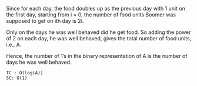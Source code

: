 Since for each day, the food doubles up as the previous day with 1 unit on the first day, starting from i = 0,
the number of food units Boomer was supposed to get on ith day is 2i.

Only on the days he was well behaved did he get food. So adding the power of 2 on each day, he was well behaved,
gives the total number of food units, i.e., A.

Hence, the number of 1’s in the binary representation of A is the number of days he was well behaved.

    TC : O(log(A))
    SC: O(1)
